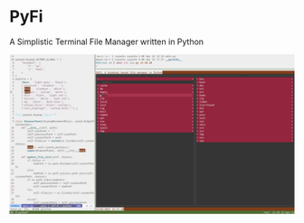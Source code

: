# PyFi

A Simplistic Terminal File Manager written in Python

![screenshot](./screenshots/project_ss.png)

